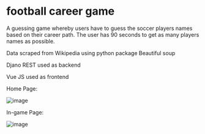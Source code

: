 # football career game

<p>A guessing game whereby users have to guess the soccer players names based on their career path. The user has 90 seconds to get as many players names as possible.</p>

<p>Data scraped from Wikipedia using python package Beautiful soup</p>

<p>Djano REST used as backend</p>

<p>Vue JS used as frontend</p>


<p>Home Page:</p>




![image](https://github.com/Gus1616/football_career_game/assets/90276026/59bbb9bd-a47f-472f-a99e-5d3246cc2694)




<p>In-game Page:</p>






![image](https://github.com/Gus1616/football_career_game/assets/90276026/1ca6fdb7-68a2-42f2-88ed-d3d93e534a83)
